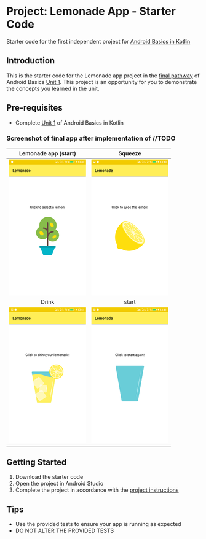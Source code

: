 Project: Lemonade App - Starter Code
==================================

Starter code for the first independent project for [Android Basics in Kotlin](https://developer.android.com/courses/android-basics-kotlin/course)

Introduction
------------

This is the starter code for the Lemonade app project in the [final pathway](https://developer.android.com/courses/pathways/android-basics-kotlin-four) of Android Basics [Unit 1](https://developer.android.com/courses/android-basics-kotlin/unit-1). This project is an opportunity for you to demonstrate the concepts you learned in the unit.

Pre-requisites
--------------

- Complete [Unit 1](https://developer.android.com/courses/android-basics-kotlin/unit-1) of Android Basics in Kotlin

### Screenshot of final app after implementation of //TODO

Lemonade app (start)                                  |  Squeeze 
:----------------------------------------------------:|:-------------------------:
![Alt text](screenshot/select.png?raw=true "select")  |  ![Alt text](screenshot/squeez.png?raw=true "squeeze")
Drink                                                 |  start
![Alt text](screenshot/drink.png?raw=true "Title")    |  ![Alt text](screenshot/start.png?raw=true "start")

Getting Started
---------------

1. Download the starter code
2. Open the project in Android Studio
3. Complete the project in accordance with the [project instructions](https://developer.android.com/codelabs/basic-android-kotlin-training-project-lemonade)

Tips
----

- Use the provided tests to ensure your app is running as expected
- DO NOT ALTER THE PROVIDED TESTS
